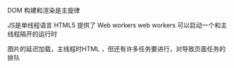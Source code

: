DOM 构建和渲染是主旋律

JS是单线程语言
    HTML5 提供了 Web workers
    web workers 可以启动一个和主线程隔开的运行时

图片的延迟加载，主线程时HTML ，但还有许多任务要进行，对导致页面任务的排队